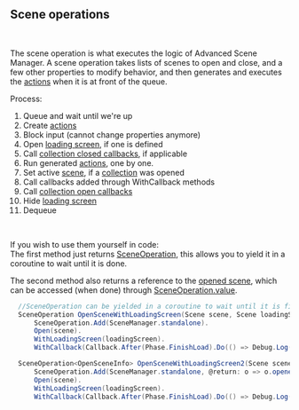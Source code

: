 ## Scene operations

<br/>

The scene operation is what executes the logic of Advanced Scene Manager. A scene operation takes lists of scenes to open and close, and a few other properties to modify behavior, and then generates and executes the [actions](SceneAction.md) when it is at front of the queue.

Process:
1. Queue and wait until we're up</br>
2. Create [actions](SceneAction.md)</br>
3. Block input (cannot change properties anymore)</br>
4. Open [loading screen](LoadingScreen.md), if one is defined</br>
5. Call [collection closed callbacks](Callbacks.md), if applicable</br>
6. Run generated [actions](SceneAction.md), one by one.</br>
7. Set active [scene](Scene.md), if a [collection](SceneCollection.md) was opened</br>
8. Call callbacks added through WithCallback methods</br>
9. Call [collection open callbacks](Callbacks.md)</br>
11. Hide [loading screen](LoadingScreen.md)</br>
10. Dequeue</br>
</br>

If you wish to use them yourself in code:</br>
The first method just returns [SceneOperation](../api/AdvancedSceneManager.Core.SceneOperation.html), this allows you to yield it in a coroutine to wait until it is done.

The second method also returns a reference to the [opened scene](../api/AdvancedSceneManager.Core.OpenSceneInfo.html), which can be accessed (when done) through [SceneOperation.value](../api/AdvancedSceneManager.Core.SceneOperation-1.html#AdvancedSceneManager_Core_SceneOperation_1_value).

```csharp
  //SceneOperation can be yielded in a coroutine to wait until it is finished.
  SceneOperation OpenSceneWithLoadingScreen(Scene scene, Scene loadingScreen) =>
      SceneOperation.Add(SceneManager.standalone).
      Open(scene).
      WithLoadingScreen(loadingScreen).
      WithCallback(Callback.After(Phase.FinishLoad).Do(() => Debug.Log("loaded!")));

  SceneOperation<OpenSceneInfo> OpenSceneWithLoadingScreen2(Scene scene, Scene loadingScreen) =>
      SceneOperation.Add(SceneManager.standalone, @return: o => o.openedScenes.FirstOrDefault()).
      Open(scene).
      WithLoadingScreen(loadingScreen).
      WithCallback(Callback.After(Phase.FinishLoad).Do(() => Debug.Log("loaded!")));

```
